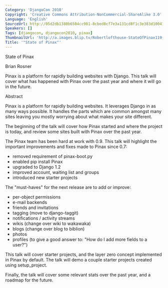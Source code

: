 ```yaml
---
Category: 'DjangoCon 2010'
Copyright: 'Creative Commons Attribution-NonCommercial-ShareAlike 3.0'
Language: 'English'
SourceUrl: http://05d2db1380b6504cc981-8cbed8cf7e3a131cd8f1c3e383d10041.r93.cf2.rackcdn.com/djangocon-2010/55_state-of-pinax.flv
Speakers: []
Tags: [djangocon, djangocon2010, pinax]
ThumbnailUrl: 'http://a.images.blip.tv/Robertlofthouse-StateOfPinax119-438.jpg'
Title: '"State of Pinax"'
---
```

State of Pinax

Brian Rosner

Pinax is a platform for rapidly building websites with Django. This talk will
cover what has happened with Pinax over the past year and where it will go in
the future.

Abstract

Pinax is a platform for rapidly building websites. It leverages Django in as
many ways possible. It handles the parts which are common amongst many sites
leaving you mostly worrying about what makes your site different.

The beginning of the talk will cover how Pinax started and where the project
is today, and review some sites built with Pinax over the past year.

The Pinax team has been hard at work with 0.9. This talk will highlight the
important improvements and fixes made to Pinax since 0.7:

  * removed requirement of pinax-boot.py 
  * enabled pip install Pinax 
  * upgraded to Django 1.2 
  * improved account, waiting list and groups 
  * introduced new starter projects 

The "must-haves" for the next release are to add or improve:

  * per-object permissions 
  * e-mail backends 
  * friends and invitations 
  * tagging (move to django-taggit) 
  * notifications / activity streams 
  * wikis (change over wiki to wakawaka) 
  * blogs (change over blog to biblion) 
  * photos 
  * profiles (to give a good answer to: "How do I add more fields to a user?") 

This talk will cover starter projects, and the layer zero concept implemented
in Pinax by default. The talk will demo a couple starter projects created
using setup_project.

Finally, the talk will cover some relevant stats over the past year, and a
roadmap for the future.


